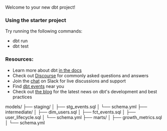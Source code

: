 Welcome to your new dbt project!

### Using the starter project

Try running the following commands:
- dbt run
- dbt test


### Resources:
- Learn more about dbt [in the docs](https://docs.getdbt.com/docs/introduction)
- Check out [Discourse](https://discourse.getdbt.com/) for commonly asked questions and answers
- Join the [chat](https://community.getdbt.com/) on Slack for live discussions and support
- Find [dbt events](https://events.getdbt.com) near you
- Check out [the blog](https://blog.getdbt.com/) for the latest news on dbt's development and best practices


models/
├── staging/
│   ├── stg_events.sql
│   └── schema.yml
├── intermediate/
│   ├── dim_users.sql
│   ├── fct_events.sql
│   ├── user_lifecycle.sql
│   └── schema.yml
├── marts/
│   ├── growth_metrics.sql
│   └── schema.yml